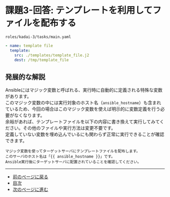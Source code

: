 # 課題3-回答: テンプレートを利用してファイルを配布する

`roles/kadai-3/tasks/main.yaml`

```yaml
- name: template file
  template:
    src: ./templates/template_file.j2
    dest: /tmp/template_file
```

## 発展的な解説

Ansibleにはマジック変数と呼ばれる、実行時に自動的に定義される特殊な変数があります。  
このマジック変数の中には実行対象のホスト名（`ansible_hostname`）も含まれているため、今回の場合はこのマジック変数を使えば明示的に変数定義を行う必要がなくなります。  
余裕があれば、テンプレートファイルを以下の内容に書き換えて実行してみてください。その他のファイルや実行方法は変更不要です。  
定義していない変数を埋め込んでいるにも関わらず正常に実行できることが確認できます。

```text
マジック変数を使ってターゲットサーバにテンプレートファイルを配布します。
このサーバのホスト名は「{{ ansible_hostname }}」です。
Ansible実行後にターゲットサーバに配置されていることを確認してください。
```

---

- [前のページに戻る](step6.md)
- [目次](README.md)
- [次のページに進む](step7.md)

